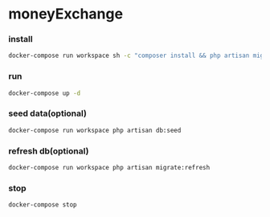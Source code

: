 # moneyExchange

### install
```bash
docker-compose run workspace sh -c "composer install && php artisan migrate"
```

### run
```bash
docker-compose up -d
```

### seed data(optional)
```bash
docker-compose run workspace php artisan db:seed
```

### refresh db(optional)
```bash
docker-compose run workspace php artisan migrate:refresh
```

### stop
```bash
docker-compose stop
```